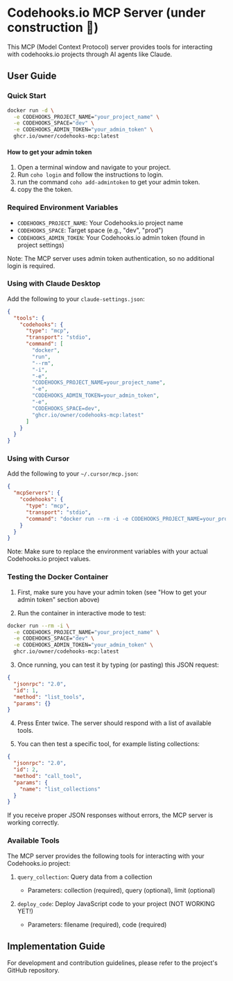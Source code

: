 # Codehooks.io MCP Server (under construction 🚧)

This MCP (Model Context Protocol) server provides tools for interacting with codehooks.io projects through AI agents like Claude.

## User Guide

### Quick Start

```bash
docker run -d \
  -e CODEHOOKS_PROJECT_NAME="your_project_name" \
  -e CODEHOOKS_SPACE="dev" \
  -e CODEHOOKS_ADMIN_TOKEN="your_admin_token" \
  ghcr.io/owner/codehooks-mcp:latest
```

#### How to get your admin token

1. Open a terminal window and navigate to your project.
2. Run `coho login` and follow the instructions to login.
3. run the command `coho add-admintoken` to get your admin token.
4. copy the the token.

### Required Environment Variables

- `CODEHOOKS_PROJECT_NAME`: Your Codehooks.io project name
- `CODEHOOKS_SPACE`: Target space (e.g., "dev", "prod")
- `CODEHOOKS_ADMIN_TOKEN`: Your Codehooks.io admin token (found in project settings)

Note: The MCP server uses admin token authentication, so no additional login is required.

### Using with Claude Desktop

Add the following to your `claude-settings.json`:

```json
{
  "tools": {
    "codehooks": {
      "type": "mcp",
      "transport": "stdio",
      "command": [
        "docker",
        "run",
        "--rm",
        "-i",
        "-e",
        "CODEHOOKS_PROJECT_NAME=your_project_name",
        "-e",
        "CODEHOOKS_ADMIN_TOKEN=your_admin_token",
        "-e",
        "CODEHOOKS_SPACE=dev",
        "ghcr.io/owner/codehooks-mcp:latest"
      ]
    }
  }
}
```

### Using with Cursor

Add the following to your `~/.cursor/mcp.json`:

```json
{
  "mcpServers": {
    "codehooks": {
      "type": "mcp",
      "transport": "stdio",
      "command": "docker run --rm -i -e CODEHOOKS_PROJECT_NAME=your_project_name -e CODEHOOKS_ADMIN_TOKEN=your_admin_token -e CODEHOOKS_SPACE=dev ghcr.io/restdb/codehooks-mcp:latest"
    }
  }
}
```

Note: Make sure to replace the environment variables with your actual Codehooks.io project values.

### Testing the Docker Container

1. First, make sure you have your admin token (see "How to get your admin token" section above)

2. Run the container in interactive mode to test:

```bash
docker run --rm -i \
  -e CODEHOOKS_PROJECT_NAME="your_project_name" \
  -e CODEHOOKS_SPACE="dev" \
  -e CODEHOOKS_ADMIN_TOKEN="your_admin_token" \
  ghcr.io/owner/codehooks-mcp:latest
```

3. Once running, you can test it by typing (or pasting) this JSON request:

```json
{
  "jsonrpc": "2.0",
  "id": 1,
  "method": "list_tools",
  "params": {}
}
```

4. Press Enter twice. The server should respond with a list of available tools.

5. You can then test a specific tool, for example listing collections:

```json
{
  "jsonrpc": "2.0",
  "id": 2,
  "method": "call_tool",
  "params": {
    "name": "list_collections"
  }
}
```

If you receive proper JSON responses without errors, the MCP server is working correctly.

### Available Tools

The MCP server provides the following tools for interacting with your Codehooks.io project:

1. `query_collection`: Query data from a collection

   - Parameters: collection (required), query (optional), limit (optional)

2. `deploy_code`: Deploy JavaScript code to your project (NOT WORKING YET!)

   - Parameters: filename (required), code (required)


## Implementation Guide

For development and contribution guidelines, please refer to the project's GitHub repository.
